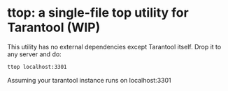 # ttop: a single-file top utility for Tarantool (WIP)

This utility has no external dependencies except Tarantool
itself. Drop it to any server and do:

```sh
ttop localhost:3301
```

Assuming your tarantool instance runs on localhost:3301
